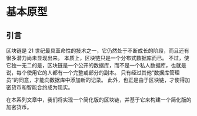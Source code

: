 基本原型
========

## 引言

区块链是 21 世纪最具革命性的技术之一，它仍然处于不断成长的阶段，而且还有很多潜力尚未显现出来。 本质上，区块链只是一个分布式数据库而已。 不过，使它独一无二的是，区块链是一个公开的数据库，而不是一个私人数据库，也就是说，每个使用它的人都有一个完整或部分的副本。 只有经过其他“数据库管理员”的同意，才能向数据库中添加新的记录。 此外，也正是由于区块链，才使得加密货币和智能合约成为现实。

在本系列文章中，我们将实现一个简化版的区块链，并基于它来构建一个简化版的加密货币。
